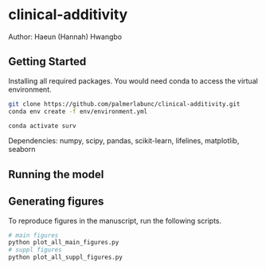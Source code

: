 # clinical-additivity

Author: Haeun (Hannah) Hwangbo

## Getting Started
 
Installing all required packages. You would need conda to access the virtual environment.

```bash
git clone https://github.com/palmerlabunc/clinical-additivity.git
conda env create -f env/environment.yml

conda activate surv
```

Dependencies: numpy, scipy, pandas, scikit-learn,  lifelines, matplotlib, seaborn

## Running the model


## Generating figures

To reproduce figures in the manuscript, run the following scripts.

```bash
# main figures
python plot_all_main_figures.py
# suppl figures
python plot_all_suppl_figures.py
```
